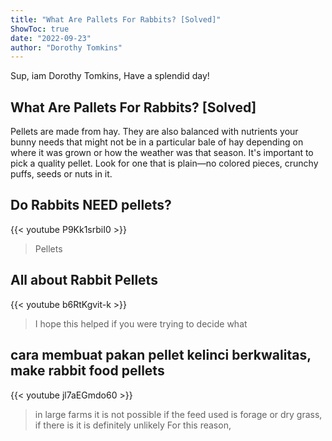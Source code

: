 ```yaml
---
title: "What Are Pallets For Rabbits? [Solved]"
ShowToc: true 
date: "2022-09-23"
author: "Dorothy Tomkins" 
---
```


Sup, iam Dorothy Tomkins, Have a splendid day!
## What Are Pallets For Rabbits? [Solved]
Pellets are made from hay. They are also balanced with nutrients your bunny needs that might not be in a particular bale of hay depending on where it was grown or how the weather was that season. It's important to pick a quality pellet. Look for one that is plain—no colored pieces, crunchy puffs, seeds or nuts in it.

## Do Rabbits NEED pellets?
{{< youtube P9Kk1srbiI0 >}}
>Pellets

## All about Rabbit Pellets
{{< youtube b6RtKgvit-k >}}
>I hope this helped if you were trying to decide what 

## cara membuat pakan pellet kelinci berkwalitas, make rabbit food pellets
{{< youtube jl7aEGmdo60 >}}
>in large farms it is not possible if the feed used is forage or dry grass, if there is it is definitely unlikely For this reason, 

